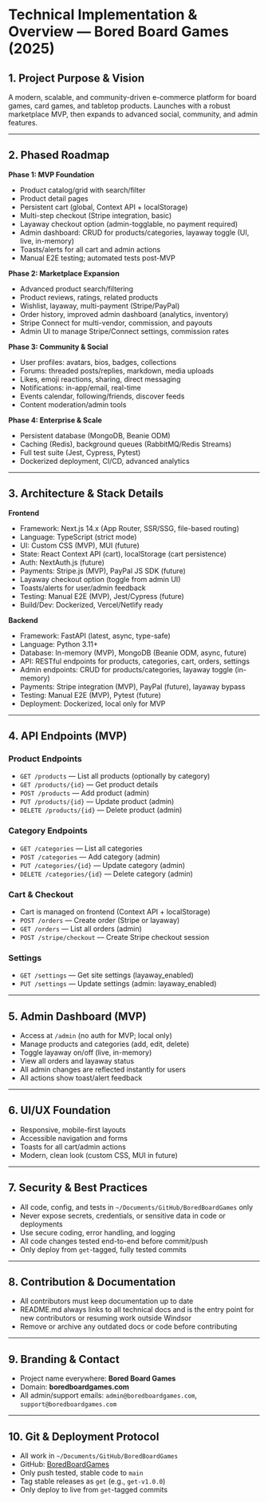 # Technical Implementation & Overview — Bored Board Games (2025)

## 1. Project Purpose & Vision

A modern, scalable, and community-driven e-commerce platform for board games, card games, and tabletop products. Launches with a robust marketplace MVP, then expands to advanced social, community, and admin features.

---

## 2. Phased Roadmap

**Phase 1: MVP Foundation**
- Product catalog/grid with search/filter
- Product detail pages
- Persistent cart (global, Context API + localStorage)
- Multi-step checkout (Stripe integration, basic)
- Layaway checkout option (admin-togglable, no payment required)
- Admin dashboard: CRUD for products/categories, layaway toggle (UI, live, in-memory)
- Toasts/alerts for all cart and admin actions
- Manual E2E testing; automated tests post-MVP

**Phase 2: Marketplace Expansion**
- Advanced product search/filtering
- Product reviews, ratings, related products
- Wishlist, layaway, multi-payment (Stripe/PayPal)
- Order history, improved admin dashboard (analytics, inventory)
- Stripe Connect for multi-vendor, commission, and payouts
- Admin UI to manage Stripe/Connect settings, commission rates

**Phase 3: Community & Social**
- User profiles: avatars, bios, badges, collections
- Forums: threaded posts/replies, markdown, media uploads
- Likes, emoji reactions, sharing, direct messaging
- Notifications: in-app/email, real-time
- Events calendar, following/friends, discover feeds
- Content moderation/admin tools

**Phase 4: Enterprise & Scale**
- Persistent database (MongoDB, Beanie ODM)
- Caching (Redis), background queues (RabbitMQ/Redis Streams)
- Full test suite (Jest, Cypress, Pytest)
- Dockerized deployment, CI/CD, advanced analytics

---

## 3. Architecture & Stack Details

**Frontend**
- Framework: Next.js 14.x (App Router, SSR/SSG, file-based routing)
- Language: TypeScript (strict mode)
- UI: Custom CSS (MVP), MUI (future)
- State: React Context API (cart), localStorage (cart persistence)
- Auth: NextAuth.js (future)
- Payments: Stripe.js (MVP), PayPal JS SDK (future)
- Layaway checkout option (toggle from admin UI)
- Toasts/alerts for user/admin feedback
- Testing: Manual E2E (MVP), Jest/Cypress (future)
- Build/Dev: Dockerized, Vercel/Netlify ready

**Backend**
- Framework: FastAPI (latest, async, type-safe)
- Language: Python 3.11+
- Database: In-memory (MVP), MongoDB (Beanie ODM, async, future)
- API: RESTful endpoints for products, categories, cart, orders, settings
- Admin endpoints: CRUD for products/categories, layaway toggle (in-memory)
- Payments: Stripe integration (MVP), PayPal (future), layaway bypass
- Testing: Manual E2E (MVP), Pytest (future)
- Deployment: Dockerized, local only for MVP

---

## 4. API Endpoints (MVP)

### Product Endpoints
- `GET /products` — List all products (optionally by category)
- `GET /products/{id}` — Get product details
- `POST /products` — Add product (admin)
- `PUT /products/{id}` — Update product (admin)
- `DELETE /products/{id}` — Delete product (admin)

### Category Endpoints
- `GET /categories` — List all categories
- `POST /categories` — Add category (admin)
- `PUT /categories/{id}` — Update category (admin)
- `DELETE /categories/{id}` — Delete category (admin)

### Cart & Checkout
- Cart is managed on frontend (Context API + localStorage)
- `POST /orders` — Create order (Stripe or layaway)
- `GET /orders` — List all orders (admin)
- `POST /stripe/checkout` — Create Stripe checkout session

### Settings
- `GET /settings` — Get site settings (layaway_enabled)
- `PUT /settings` — Update settings (admin: layaway_enabled)

---

## 5. Admin Dashboard (MVP)

- Access at `/admin` (no auth for MVP; local only)
- Manage products and categories (add, edit, delete)
- Toggle layaway on/off (live, in-memory)
- View all orders and layaway status
- All admin changes are reflected instantly for users
- All actions show toast/alert feedback

---

## 6. UI/UX Foundation

- Responsive, mobile-first layouts
- Accessible navigation and forms
- Toasts for all cart/admin actions
- Modern, clean look (custom CSS, MUI in future)

---

## 7. Security & Best Practices

- All code, config, and tests in `~/Documents/GitHub/BoredBoardGames` only
- Never expose secrets, credentials, or sensitive data in code or deployments
- Use secure coding, error handling, and logging
- All code changes tested end-to-end before commit/push
- Only deploy from `get`-tagged, fully tested commits

---

## 8. Contribution & Documentation

- All contributors must keep documentation up to date
- README.md always links to all technical docs and is the entry point for new contributors or resuming work outside Windsor
- Remove or archive any outdated docs or code before contributing

---

## 9. Branding & Contact

- Project name everywhere: **Bored Board Games**
- Domain: **boredboardgames.com**
- All admin/support emails: `admin@boredboardgames.com`, `support@boredboardgames.com`

---

## 10. Git & Deployment Protocol

- All work in `~/Documents/GitHub/BoredBoardGames`
- GitHub: [BoredBoardGames](https://github.com/mastershaman369/BoredBoardGames.git)
- Only push tested, stable code to `main`
- Tag stable releases as `get` (e.g., `get-v1.0.0`)
- Only deploy to live from `get`-tagged commits
